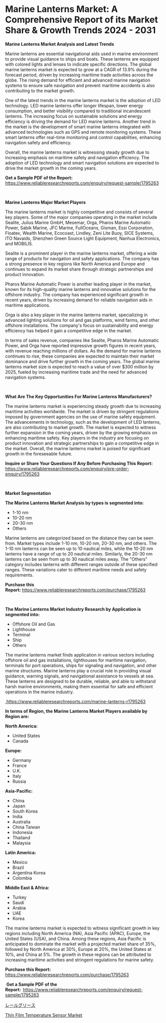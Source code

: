 <p><h1>Marine Lanterns Market: A Comprehensive Report of its Market Share & Growth Trends 2024 - 2031</h1></p><p><strong>Marine Lanterns Market Analysis and Latest Trends</strong></p>
<p><p>Marine lanterns are essential navigational aids used in marine environment to provide visual guidance to ships and boats. These lanterns are equipped with colored lights and lenses to indicate specific directions. The global marine lanterns market is expected to grow at a CAGR of 13.9% during the forecast period, driven by increasing maritime trade activities across the globe. The rising demand for efficient and advanced marine navigation systems to ensure safe navigation and prevent maritime accidents is also contributing to the market growth.</p><p>One of the latest trends in the marine lanterns market is the adoption of LED technology. LED marine lanterns offer longer lifespan, lower energy consumption, and better visibility compared to traditional incandescent lanterns. The increasing focus on sustainable solutions and energy efficiency is driving the demand for LED marine lanterns. Another trend in the market is the development of smart marine lanterns integrated with advanced technologies such as GPS and remote monitoring systems. These smart lanterns offer real-time monitoring and control capabilities, enhancing navigation safety and efficiency.</p><p>Overall, the marine lanterns market is witnessing steady growth due to increasing emphasis on maritime safety and navigation efficiency. The adoption of LED technology and smart navigation solutions are expected to drive the market growth in the coming years.</p></p>
<p><strong>Get a Sample PDF of the Report:&nbsp;</strong> <a href="https://www.reliableresearchreports.com/enquiry/request-sample/1795263">https://www.reliableresearchreports.com/enquiry/request-sample/1795263</a></p>
<p>&nbsp;</p>
<p><strong>Marine Lanterns Major Market Players</strong></p>
<p><p>The marine lanterns market is highly competitive and consists of several key players. Some of the major companies operating in the market include Sealite, Julius Marine GmbH, Mesemar, Orga, Pharos Marine Automatic Power, Sabik Marine, JFC Marine, FullOceans, Gisman, Essi Corporation, Floatex, Wealth Marine, Ecocoast, Lindley, Zeni Lite Buoy, SICE Systems, ITO Navaids, Shenzhen Green Source Light Equipment, Nanhua Electronics, and MOBILIS.</p><p>Sealite is a prominent player in the marine lanterns market, offering a wide range of products for navigation and safety applications. The company has a strong presence in key regions like North America and Europe and continues to expand its market share through strategic partnerships and product innovation.</p><p>Pharos Marine Automatic Power is another leading player in the market, known for its high-quality marine lanterns and innovative solutions for the offshore industry. The company has experienced significant growth in recent years, driven by increasing demand for reliable navigation aids in maritime applications.</p><p>Orga is also a key player in the marine lanterns market, specializing in advanced lighting solutions for oil and gas platforms, wind farms, and other offshore installations. The company's focus on sustainability and energy efficiency has helped it gain a competitive edge in the market.</p><p>In terms of sales revenue, companies like Sealite, Pharos Marine Automatic Power, and Orga have reported impressive growth figures in recent years, with revenue reaching millions of dollars. As the demand for marine lanterns continues to rise, these companies are expected to maintain their market dominance and drive further growth in the coming years. The global marine lanterns market size is expected to reach a value of over $300 million by 2025, fueled by increasing maritime trade and the need for advanced navigation systems.</p></p>
<p>&nbsp;</p>
<p><strong>What Are The Key Opportunities For Marine Lanterns Manufacturers?</strong></p>
<p><p>The marine lanterns market is experiencing steady growth due to increasing maritime activities worldwide. The market is driven by stringent regulations imposed by government agencies on the use of marine safety equipment. The advancements in technology, such as the development of LED lanterns, are also contributing to market growth. The market is expected to witness further expansion in the coming years, driven by the growing emphasis on enhancing maritime safety. Key players in the industry are focusing on product innovation and strategic partnerships to gain a competitive edge in the market. Overall, the marine lanterns market is poised for significant growth in the foreseeable future.</p></p>
<p><strong>Inquire or Share Your Questions If Any Before Purchasing This Report:</strong> <a href="https://www.reliableresearchreports.com/enquiry/pre-order-enquiry/1795263">https://www.reliableresearchreports.com/enquiry/pre-order-enquiry/1795263</a></p>
<p>&nbsp;</p>
<p><strong>Market Segmentation</strong></p>
<p><strong>The Marine Lanterns Market Analysis by types is segmented into:</strong></p>
<p><ul><li>1-10 nm</li><li>10-20 nm</li><li>20-30 nm</li><li>Others</li></ul></p>
<p><p>Marine lanterns are categorized based on the distance they can be seen from. Market types include 1-10 nm, 10-20 nm, 20-30 nm, and others. The 1-10 nm lanterns can be seen up to 10 nautical miles, while the 10-20 nm lanterns have a range of up to 20 nautical miles. Similarly, the 20-30 nm lanterns can be seen from up to 30 nautical miles away. The "Others" category includes lanterns with different ranges outside of these specified ranges. These variations cater to different maritime needs and safety requirements.</p></p>
<p><strong>Purchase this Report:&nbsp;</strong><a href="https://www.reliableresearchreports.com/purchase/1795263">https://www.reliableresearchreports.com/purchase/1795263</a></p>
<p>&nbsp;</p>
<p><strong>The Marine Lanterns Market Industry Research by Application is segmented into:</strong></p>
<p><ul><li>Offshore Oil and Gas</li><li>Lighthouse</li><li>Terminal</li><li>Ship</li><li>Others</li></ul></p>
<p><p>The marine lanterns market finds application in various sectors including offshore oil and gas installations, lighthouses for maritime navigation, terminals for port operations, ships for signaling and navigation, and other marine structures. Marine lanterns play a crucial role in providing visual guidance, warning signals, and navigational assistance to vessels at sea. These lanterns are designed to be durable, reliable, and able to withstand harsh marine environments, making them essential for safe and efficient operations in the marine industry.</p></p>
<p><a href="https://www.reliableresearchreports.com/marine-lanterns-r1795263">&nbsp;https://www.reliableresearchreports.com/marine-lanterns-r1795263</a></p>
<p><strong>In terms of Region, the Marine Lanterns Market Players available by Region are:</strong></p>
<p>
    <p> <strong> North America: </strong>
        <ul>
            <li>United States</li>
            <li>Canada</li>
        </ul>
        </p> 
    <p> <strong> Europe: </strong>
        <ul>
            <li>Germany</li>
            <li>France</li>
            <li>U.K.</li>
            <li>Italy</li>
            <li>Russia</li>
        </ul>
        </p> 
    <p> <strong> Asia-Pacific: </strong>
        <ul>
            <li>China</li>
            <li>Japan</li>
            <li>South Korea</li>
            <li>India</li>
            <li>Australia</li>
            <li>China Taiwan</li>
            <li>Indonesia</li>
            <li>Thailand</li>
            <li>Malaysia</li>
        </ul>
        </p> 
    <p> <strong> Latin America: </strong>
        <ul>
            <li>Mexico</li>
            <li>Brazil</li>
            <li>Argentina Korea</li>
            <li>Colombia</li>
        </ul>
        </p> 
    <p> <strong> Middle East & Africa: </strong>
        <ul>
            <li>Turkey</li>
            <li>Saudi</li>
            <li>Arabia</li>
            <li>UAE</li>
            <li>Korea</li>
        </ul>
    </p>
    </p>
<p><p>The marine lanterns market is expected to witness significant growth in key regions including North America (NA), Asia Pacific (APAC), Europe, the United States (USA), and China. Among these regions, Asia Pacific is anticipated to dominate the market with a projected market share of 35%, followed by North America at 30%, Europe at 20%, the United States at 10%, and China at 5%. The growth in these regions can be attributed to increasing maritime activities and stringent regulations for marine safety.</p></p>
<p><strong>Purchase this Report: </strong><a href="https://www.reliableresearchreports.com/purchase/1795263">https://www.reliableresearchreports.com/purchase/1795263</a></p>
<p>&nbsp;<strong>Get a Sample PDF of the Report:&nbsp;&nbsp;</strong><a href="https://www.reliableresearchreports.com/enquiry/request-sample/1795263">https://www.reliableresearchreports.com/enquiry/request-sample/1795263</a></p>
<p><strong></strong></p>
<p><p><a href="https://github.com/Sophiaard2003/Market-Research-Report-List-1/blob/main/152435232138.md">レールグリース</a></p><p><a href="https://github.com/brenzgnarento/Market-Research-Report-List-2/blob/main/thin-film-temperature-sensor-market.md">Thin Film Temperature Sensor Market</a></p></p>